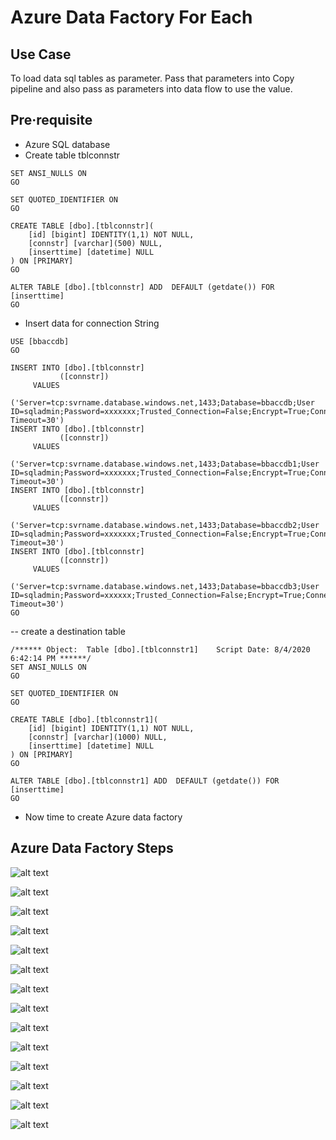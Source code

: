 # Azure Data Factory For Each 

## Use Case

To load data sql tables as parameter. Pass that parameters into Copy pipeline and also pass as parameters into data flow to use the value.

## Pre·requisite

- Azure SQL database
- Create table tblconnstr

```
SET ANSI_NULLS ON
GO

SET QUOTED_IDENTIFIER ON
GO

CREATE TABLE [dbo].[tblconnstr](
	[id] [bigint] IDENTITY(1,1) NOT NULL,
	[connstr] [varchar](500) NULL,
	[inserttime] [datetime] NULL
) ON [PRIMARY]
GO

ALTER TABLE [dbo].[tblconnstr] ADD  DEFAULT (getdate()) FOR [inserttime]
GO
```
- Insert data for connection String

```
USE [bbaccdb]
GO

INSERT INTO [dbo].[tblconnstr]
           ([connstr])
     VALUES
           ('Server=tcp:svrname.database.windows.net,1433;Database=bbaccdb;User ID=sqladmin;Password=xxxxxxx;Trusted_Connection=False;Encrypt=True;Connection Timeout=30')
INSERT INTO [dbo].[tblconnstr]
           ([connstr])
     VALUES
           ('Server=tcp:svrname.database.windows.net,1433;Database=bbaccdb1;User ID=sqladmin;Password=xxxxxxx;Trusted_Connection=False;Encrypt=True;Connection Timeout=30')
INSERT INTO [dbo].[tblconnstr]
           ([connstr])
     VALUES
           ('Server=tcp:svrname.database.windows.net,1433;Database=bbaccdb2;User ID=sqladmin;Password=xxxxxxx;Trusted_Connection=False;Encrypt=True;Connection Timeout=30')
INSERT INTO [dbo].[tblconnstr]
           ([connstr])
     VALUES
           ('Server=tcp:svrname.database.windows.net,1433;Database=bbaccdb3;User ID=sqladmin;Password=xxxxxx;Trusted_Connection=False;Encrypt=True;Connection Timeout=30')
GO
```
-- create a destination table

```
/****** Object:  Table [dbo].[tblconnstr1]    Script Date: 8/4/2020 6:42:14 PM ******/
SET ANSI_NULLS ON
GO

SET QUOTED_IDENTIFIER ON
GO

CREATE TABLE [dbo].[tblconnstr1](
	[id] [bigint] IDENTITY(1,1) NOT NULL,
	[connstr] [varchar](1000) NULL,
	[inserttime] [datetime] NULL
) ON [PRIMARY]
GO

ALTER TABLE [dbo].[tblconnstr1] ADD  DEFAULT (getdate()) FOR [inserttime]
GO
```
- Now time to create Azure data factory

## Azure Data Factory Steps

![alt text](https://github.com/balakreshnan/Accenture/blob/master/cap/images/foreach1.jpg "For Each")

![alt text](https://github.com/balakreshnan/Accenture/blob/master/cap/images/foreach2.jpg "For Each")

![alt text](https://github.com/balakreshnan/Accenture/blob/master/cap/images/foreach3.jpg "For Each")

![alt text](https://github.com/balakreshnan/Accenture/blob/master/cap/images/foreach4.jpg "For Each")

![alt text](https://github.com/balakreshnan/Accenture/blob/master/cap/images/foreach5.jpg "For Each")

![alt text](https://github.com/balakreshnan/Accenture/blob/master/cap/images/foreach6.jpg "For Each")

![alt text](https://github.com/balakreshnan/Accenture/blob/master/cap/images/foreach7.jpg "For Each")

![alt text](https://github.com/balakreshnan/Accenture/blob/master/cap/images/foreach8.jpg "For Each")

![alt text](https://github.com/balakreshnan/Accenture/blob/master/cap/images/foreach9.jpg "For Each")

![alt text](https://github.com/balakreshnan/Accenture/blob/master/cap/images/foreach10.jpg "For Each")

![alt text](https://github.com/balakreshnan/Accenture/blob/master/cap/images/foreach11.jpg "For Each")

![alt text](https://github.com/balakreshnan/Accenture/blob/master/cap/images/foreach12.jpg "For Each")

![alt text](https://github.com/balakreshnan/Accenture/blob/master/cap/images/foreach13.jpg "For Each")

![alt text](https://github.com/balakreshnan/Accenture/blob/master/cap/images/foreach14.jpg "For Each")